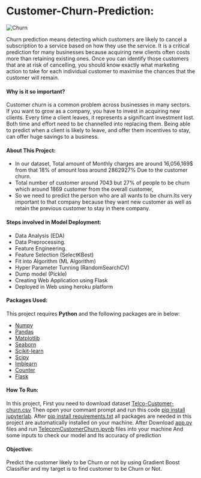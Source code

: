 # Customer-Churn-Prediction:
![Churn](https://user-images.githubusercontent.com/90024661/135493461-457a32f2-c03a-4dfa-a9e7-1d1a362dd5f1.png)

  Churn prediction means detecting which customers are likely to cancel a subscription to a service based on how they use the service. It is a critical prediction for many businesses because acquiring new clients often costs more than retaining existing ones. Once you can identify those customers that are at risk of cancelling, you should know exactly what marketing action to take for each individual customer to maximise the chances that the customer will remain.
#### **Why is it so important?**
  Customer churn is a common problem across businesses in many sectors. If you want to grow as a company, you have to invest in acquiring new clients. Every time a client leaves, it represents a significant investment lost. Both time and effort need to be channelled into replacing them. Being able to predict when a client is likely to leave, and offer them incentives to stay, can offer huge savings to a business.
#### **About This Project:**
  * In our dataset, Total amount of Monthly charges are around 16,056,169$ from that 18% of amount loss around 2862927% Due to the customer churn.        
  * Total number of customer around 7043 but 27% of people to be churn which around 1869 customer from the overall customer, 
  * So we need to predict the person who are all wants to be churn.Its very important to that company because they want new customer as well as retain the previous customer to stay in there company.
#### Steps involved in Model Deployment:
  * Data Analysis (EDA)
  * Data Preprocessing.
  * Feature Engineering. 
  * Feature Selection (SelectKBest)
  * Fit into Algorithm (ML Algorithm)
  * Hyper Parameter Tunning (RandomSearchCV)
  * Dump model (Pickle)
  * Creating Web Application using Flask
  * Deployed in Web using heroku platform
#### Packages Used:
This project requires **Python** and the following packages are in below:
  * [Numpy](https://numpy.org/)
  * [Pandas](https://pandas.pydata.org/)
  * [Matplotlib](https://matplotlib.org/)
  * [Seaborn](https://seaborn.pydata.org/)
  * [Scikit-learn](https://scikit-learn.org/stable/)
  * [Scipy](https://www.scipy.org/)
  * [Imblearn](https://imbalanced-learn.org/stable/)
  * [Counter](https://docs.python.org/3/library/collections.html)
  * [Flask](https://flask.palletsprojects.com/en/2.0.x/)
#### How To Run:
  In this project, First you need to download dataset [Telco-Customer-churn.csv](https://github.com/satz2000/End-to-end-project---Customer-churn/blob/main/Telco-Customer-Churn.csv) Then open your commant prompt and run this code [pip install jupyterlab](https://jupyterlab.readthedocs.io/en/stable/getting_started/installation.html). After [pip install requirements.txt](https://github.com/satz2000/End-to-end-project---Customer-churn/blob/main/requirements.txt) all packages are needed in this project are automatically installed on your machine. After Download [app.py](https://github.com/satz2000/End-to-end-project---Customer-churn/blob/main/app.py) files and run [TelecomCustomerChurn.ipynb](https://github.com/satz2000/End-to-end-project---Customer-churn/blob/main/TelecomCustomerChurn.ipynb) files  into your machine And some inputs to check our model and Its accuracy of prediction
#### Objective:
  Predict the customer likely to be Churn or not by using Gradient Boost Classifier and my target is to find customer to be Churn or Not.
  
